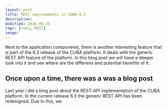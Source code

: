 ```yaml
---
layout: post
title: REST improvements in CUBA 6.3
description:
modified: 2016-09-25
tags: [cuba, REST]
image:
---
```


Next to the application components, there is another interesting feature that is part of the 6.3 release of the CUBA platform. It deals with the generic REST API feature of the platform. In this blog post we will have a deeper look into it and see where are the differens and potential benefits of it.

<!-- more -->

## Once upon a time, there was a was a blog post

Last year i did a blog post about the REST-API implementation of the CUBA platform. In the current release 6.3 the generic REST API has been redesigned. Due to this, we
